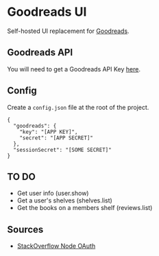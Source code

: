 # Goodreads UI

Self-hosted UI replacement for [Goodreads](https://www.goodreads.com).

## Goodreads API

You will need to get a Goodreads API Key [here](https://www.goodreads.com/api/keys).

## Config

Create a `config.json` file at the root of the project.

```
{
  "goodreads": {
    "key": "[APP KEY]",
    "secret": "[APP SECRET]"
  },
  "sessionSecret": "[SOME SECRET]"
}
```

## TO DO

- Get user info (user.show)
- Get a user's shelves (shelves.list)
- Get the books on a members shelf (reviews.list)

## Sources

- [StackOverflow Node OAuth](http://stackoverflow.com/questions/12873463/how-to-send-the-oauth-request-in-node)